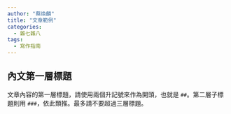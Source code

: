 ```yaml
---
author: "蔡煥麟"    
title: "文章範例"
categories:
  - 雜七雜八
tags:
  - 寫作指南
---
```


## 內文第一層標題

文章內容的第一層標題，請使用兩個升記號來作為開頭，也就是 `##`。第二層子標題則用 `###`，依此類推。最多請不要超過三層標題。

